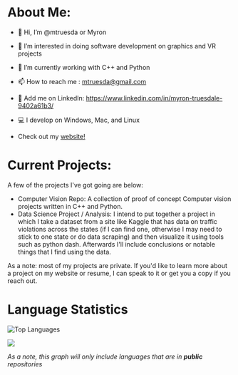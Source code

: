 # About Me:

- 👋 Hi, I’m @mtruesda or Myron
- 👀 I’m interested in doing software development on graphics and VR projects
- 🌱 I’m currently working with C++ and Python
- 📫 How to reach me : mtruesda@gmail.com
- 👔 Add me on LinkedIn: https://www.linkedin.com/in/myron-truesdale-9402a61b3/
- 💻 I develop on Windows, Mac, and Linux

- Check out my [website!](https://mtruesda.github.io "https://mtruesda.github.io")

# Current Projects:
A few of the projects I've got going are below:
- Computer Vision Repo: A collection of proof of concept Computer vision projects written in C++ and Python.
- Data Science Project / Analysis: I intend to put together a project in which I take a dataset from a site like Kaggle that has data on traffic violations across the states (if I can find one, otherwise I may need to stick to one state or do data scraping) and then visualize it using tools such as python dash. Afterwards I'll include conclusions or notable things that I find using the data.

As a note: most of my projects are private. If you'd like to learn more about a project on my website or resume, I can speak to it or get you a copy if you reach out.

# Language Statistics

![Top Languages](https://github-readme-stats-mtruesdas-projects.vercel.app/api/top-langs/?username=mtruesda&count_private=true)

<img src="https://github-readme-stats-mtruesdas-projects.vercel.app/api/top-langs/?username=mtruesda&count_private=true">

*As a note, this graph will only include languages that are in* ***public*** *repositories*
